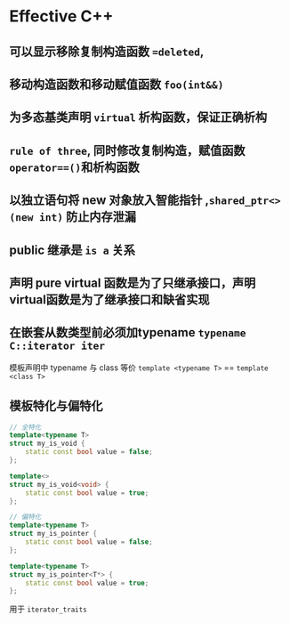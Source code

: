 # Effective C++


## 可以显示移除复制构造函数 `=deleted`,

## 移动构造函数和移动赋值函数 `foo(int&&)`

## 为多态基类声明 `virtual` 析构函数，保证正确析构

## `rule of three`, 同时修改复制构造，赋值函数`operator==()`和析构函数

## 以独立语句将 new 对象放入智能指针 ,`shared_ptr<>(new int)` 防止内存泄漏

## public 继承是 `is a` 关系

## 声明 pure virtual 函数是为了只继承接口，声明virtual函数是为了继承接口和缺省实现

## 在嵌套从数类型前必须加typename `typename C::iterator iter`
模板声明中 typename 与 class 等价 `template <typename T>` == `template <class T>`

## 模板特化与偏特化

```cpp
// 全特化
template<typename T>
struct my_is_void {
    static const bool value = false;
};

template<>
struct my_is_void<void> {
    static const bool value = true;
};

// 偏特化
template<typename T>
struct my_is_pointer {
    static const bool value = false;
};

template<typename T>
struct my_is_pointer<T*> {
    static const bool value = true;
};

```

用于 `iterator_traits`

  
